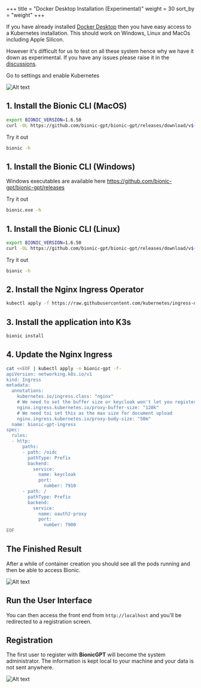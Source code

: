 +++
title = "Docker Desktop Installation (Experimental)"
weight = 30
sort_by = "weight"
+++

If you have already installed [Docker Desktop](https://www.docker.com/products/docker-desktop/) then you have easy access to a Kubernetes installation. This should work on Windows, Linux and MacOs including Apple Silicon.

However it's difficult for us to test on all these system hence why we have it down as experimental. If you have any issues please raise it in the [discussions](https://github.com/bionic-gpt/bionic-gpt/discussions).

Go to settings and enable Kubernetes

![Alt text](../docker-desktop.png "Docker Desktop")


## 1. Install the Bionic CLI (MacOS)

```sh
export BIONIC_VERSION=1.6.50
curl -OL https://github.com/bionic-gpt/bionic-gpt/releases/download/v${BIONIC_VERSION}/bionic-cli-darwin && chmod +x ./bionic-cli-darwin && sudo mv ./bionic-cli-darwin /usr/local/bin/bionic
```

Try it out

```sh
bionic -h
```

## 1. Install the Bionic CLI (Windows)

Windows executables are available here https://github.com/bionic-gpt/bionic-gpt/releases

Try it out

```sh
bionic.exe -h
```

## 1. Install the Bionic CLI (Linux)

```sh
export BIONIC_VERSION=1.6.50
curl -OL https://github.com/bionic-gpt/bionic-gpt/releases/download/v${BIONIC_VERSION}/bionic-cli-linux && chmod +x ./bionic-cli-linux && sudo mv ./bionic-cli-linux /usr/local/bin/bionic
```

Try it out

```sh
bionic -h
```

## 2. Install the Nginx Ingress Operator

```sh
kubectl apply -f https://raw.githubusercontent.com/kubernetes/ingress-nginx/controller-v1.10.0/deploy/static/provider/cloud/deploy.yaml
```

## 3. Install the application into K3s

```sh
bionic install
```

## 4. Update the Nginx Ingress

```sh
cat <<EOF | kubectl apply -n bionic-gpt -f-
apiVersion: networking.k8s.io/v1
kind: Ingress
metadata:
  annotations:
    kubernetes.io/ingress.class: "nginx"
    # We need to set the buffer size or keycloak won't let you register
    nginx.ingress.kubernetes.io/proxy-buffer-size: "128k"
    # We need toi set this as the max size for document upload
    nginx.ingress.kubernetes.io/proxy-body-size: "50m"
  name: bionic-gpt-ingress
spec:
  rules:
  - http:
      paths:
      - path: /oidc
        pathType: Prefix
        backend:
          service:
            name: keycloak
            port:
              number: 7910
      - path: /
        pathType: Prefix
        backend:
          service:
            name: oauth2-proxy
            port:
              number: 7900
EOF
```

## The Finished Result

After a while of container creation you should see all the pods running and then be able to access Bionic.


![Alt text](../bionic-startup-k9s.png "Bionic K9s")

## Run the User Interface

You can then access the front end from `http://localhost` and you'll be redirected to a registration screen.

## Registration

The first user to register with **BionicGPT** will become the system administrator. The information is kept local to your machine and your data is not sent anywhere.

![Alt text](../initial-screen.png "Start Screen")